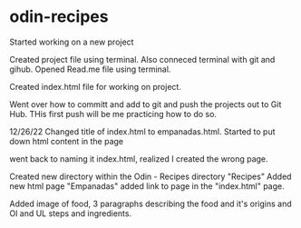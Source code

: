 # odin-recipes

Started working on a new project

Created project file using terminal. Also conneced terminal with git and gihub. Opened Read.me file using terminal.

Created index.html file for working on project.

Went over how to committ and add to git and push the projects out to Git Hub. THis first push will be me practicing how to do so.

12/26/22
Changed title of index.html to empanadas.html. Started to put down html content in the page

went back to naming it index.html, realized I created the wrong page.

Created new directory within the Odin - Recipes directory "Recipes"
Added new html page "Empanadas" added link to page in the "index.html" page.

Added image of food, 3 paragraphs describing the food and it's origins and Ol and UL steps and ingredients.
